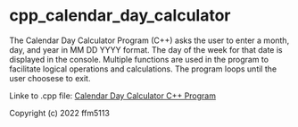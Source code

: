# cpp_calendar_day_calculator
The Calendar Day Calculator Program (C++) asks the user to enter a month, day, and year in MM DD YYYY format. The day of the week for that date is displayed in the console. Multiple functions are used in the program to facilitate logical operations and calculations. The program loops until the user choosese to exit.

Linke to .cpp file: <a href="https://github.com/ffm5113/cpp_calendar_day_calculator/blob/main/CalendarDayCalc.cpp">Calendar Day Calculator C++ Program</a>

Copyright (c) 2022 ffm5113

